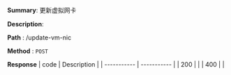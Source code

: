 **Summary**: 更新虚拟网卡

**Description**:

**Path** : /update-vm-nic

**Method** : `POST`

**Response**
| code      | Description |
| ----------- | ----------- |
|  200   |       |
|  400   |       |

